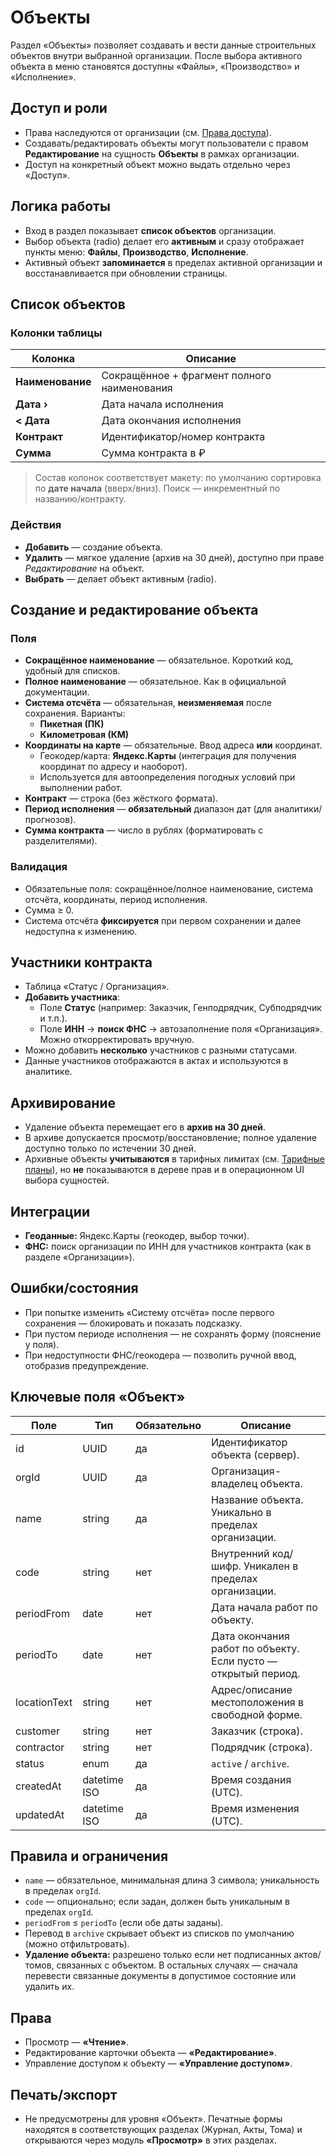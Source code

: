 # Объекты

Раздел «Объекты» позволяет создавать и вести данные строительных объектов внутри выбранной организации. После выбора активного объекта в меню становятся доступны «Файлы», «Производство» и «Исполнение».

## Доступ и роли
- Права наследуются от организации (см. [Права доступа](access.md)).
- Создавать/редактировать объекты могут пользователи с правом **Редактирование** на сущность **Объекты** в рамках организации.
- Доступ на конкретный объект можно выдать отдельно через «Доступ».

## Логика работы
- Вход в раздел показывает **список объектов** организации.
- Выбор объекта (radio) делает его **активным** и сразу отображает пункты меню: **Файлы**, **Производство**, **Исполнение**.
- Активный объект **запоминается** в пределах активной организации и восстанавливается при обновлении страницы.

## Список объектов

### Колонки таблицы
| Колонка          | Описание                                                       |
|------------------|----------------------------------------------------------------|
| **Наименование** | Сокращённое + фрагмент полного наименования                    |
| **Дата ›**       | Дата начала исполнения                                         |
| **< Дата**       | Дата окончания исполнения                                      |
| **Контракт**     | Идентификатор/номер контракта                                  |
| **Сумма**        | Сумма контракта в ₽                                            |

> Состав колонок соответствует макету: по умолчанию сортировка по **дате начала** (вверх/вниз). Поиск — инкрементный по названию/контракту.

### Действия
- **Добавить** — создание объекта.
- **Удалить** — мягкое удаление (архив на 30 дней), доступно при праве *Редактирование* на объект.
- **Выбрать** — делает объект активным (radio).

## Создание и редактирование объекта

### Поля
- **Сокращённое наименование** — обязательное. Короткий код, удобный для списков.
- **Полное наименование** — обязательное. Как в официальной документации.
- **Система отсчёта** — обязательная, **неизменяемая** после сохранения. Варианты:
  - **Пикетная (ПК)**
  - **Километровая (КМ)**
- **Координаты на карте** — обязательные. Ввод адреса **или** координат.
  - Геокодер/карта: **Яндекс.Карты** (интеграция для получения координат по адресу и наоборот).
  - Используется для автоопределения погодных условий при выполнении работ.
- **Контракт** — строка (без жёсткого формата).
- **Период исполнения** — **обязательный** диапазон дат (для аналитики/прогнозов).
- **Сумма контракта** — число в рублях (форматировать с разделителями).

### Валидация
- Обязательные поля: сокращённое/полное наименование, система отсчёта, координаты, период исполнения.
- Сумма ≥ 0.
- Система отсчёта **фиксируется** при первом сохранении и далее недоступна к изменению.

## Участники контракта
- Таблица «Статус / Организация».
- **Добавить участника**:
  - Поле **Статус** (например: Заказчик, Генподрядчик, Субподрядчик и т.п.).
  - Поле **ИНН** → **поиск ФНС** → автозаполнение поля «Организация».  
    Можно откорректировать вручную.
- Можно добавить **несколько** участников с разными статусами.
- Данные участников отображаются в актах и используются в аналитике.

## Архивирование
- Удаление объекта перемещает его в **архив на 30 дней**.
- В архиве допускается просмотр/восстановление; полное удаление доступно только по истечении 30 дней.
- Архивные объекты **учитываются** в тарифных лимитах (см. [Тарифные планы](plans.md)), но **не** показываются в дереве прав и в операционном UI выбора сущностей.

## Интеграции
- **Геоданные:** Яндекс.Карты (геокодер, выбор точки).
- **ФНС:** поиск организации по ИНН для участников контракта (как в разделе «Организации»).

## Ошибки/состояния
- При попытке изменить «Систему отсчёта» после первого сохранения — блокировать и показать подсказку.
- При пустом периоде исполнения — не сохранять форму (пояснение у поля).
- При недоступности ФНС/геокодера — позволить ручной ввод, отобразив предупреждение.

## Ключевые поля «Объект»

| Поле             | Тип          | Обязательно | Описание |
|------------------|--------------|-------------|----------|
| id               | UUID         | да          | Идентификатор объекта (сервер). |
| orgId            | UUID         | да          | Организация-владелец объекта. |
| name             | string       | да          | Название объекта. Уникально в пределах организации. |
| code             | string       | нет         | Внутренний код/шифр. Уникален в пределах организации. |
| periodFrom       | date         | нет         | Дата начала работ по объекту. |
| periodTo         | date         | нет         | Дата окончания работ по объекту. Если пусто — открытый период. |
| locationText     | string       | нет         | Адрес/описание местоположения в свободной форме. |
| customer         | string       | нет         | Заказчик (строка). |
| contractor       | string       | нет         | Подрядчик (строка). |
| status           | enum         | да          | `active` / `archive`. |
| createdAt        | datetime ISO | да          | Время создания (UTC). |
| updatedAt        | datetime ISO | да          | Время изменения (UTC). |

## Правила и ограничения

- `name` — обязательное, минимальная длина 3 символа; уникальность в пределах `orgId`.
- `code` — опционально; если задан, должен быть уникальным в пределах `orgId`.
- `periodFrom` ≤ `periodTo` (если обе даты заданы).
- Перевод в `archive` скрывает объект из списков по умолчанию (можно отфильтровать).
- **Удаление объекта:** разрешено только если нет подписанных актов/томов, связанных с объектом. В остальных случаях — сначала перевести связанные документы в допустимое состояние или удалить их.

## Права

- Просмотр — **«Чтение»**.
- Редактирование карточки объекта — **«Редактирование»**.
- Управление доступом к объекту — **«Управление доступом»**.

## Печать/экспорт

- Не предусмотрены для уровня «Объект». Печатные формы находятся в соответствующих разделах (Журнал, Акты, Тома) и открываются через модуль **«Просмотр»** в этих разделах.
